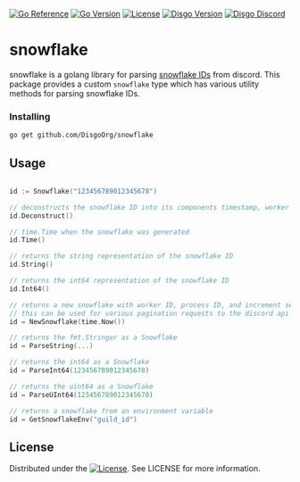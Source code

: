 [![Go Reference](https://pkg.go.dev/badge/github.com/DisgoOrg/snowflake.svg)](https://pkg.go.dev/github.com/DisgoOrg/disgo)
[![Go Version](https://img.shields.io/github/go-mod/go-version/DisgoOrg/snowflake)](https://golang.org/doc/devel/release.html)
[![License](https://img.shields.io/badge/License-Apache%202.0-blue.svg)](https://github.com/DisgoOrg/disgo/blob/master/LICENSE)
[![Disgo Version](https://img.shields.io/github/v/tag/DisgoOrg/snowflake?label=release)](https://github.com/DisgoOrg/snowflake/releases/latest)
[![Disgo Discord](https://discord.com/api/guilds/817327181659111454/widget.png)](https://discord.gg/TewhTfDpvW)

# snowflake

snowflake is a golang library for parsing [snowflake IDs](https://docs.snowflake.com) from discord.
This package provides a custom `snowflake` type which has various utility methods for parsing snowflake IDs.

### Installing

```sh
go get github.com/DisgoOrg/snowflake
```

## Usage

```go

id := Snowflake("123456789012345678")

// deconstructs the snowflake ID into its components timestamp, worker ID, process ID, and increment
id.Deconstruct()

// time.Time when the snowflake was generated
id.Time()

// returns the string representation of the snowflake ID
id.String()

// returns the int64 representation of the snowflake ID
id.Int64()

// returns a new snowflake with worker ID, process ID, and increment set to 0
// this can be used for various pagination requests to the discord api
id = NewSnowflake(time.Now())

// returns the fmt.Stringer as a Snowflake
id = ParseString(...)

// returns the int64 as a Snowflake
id = ParseInt64(123456789012345678)

// returns the uint64 as a Snowflake
id = ParseUInt64(123456789012345678)

// returns a snowflake from an environment variable
id = GetSnowflakeEnv("guild_id")
```

## License

Distributed under the [![License](https://img.shields.io/badge/License-Apache%202.0-blue.svg)](https://github.com/DisgoOrg/snowflake/blob/master/LICENSE). See LICENSE for more information.
